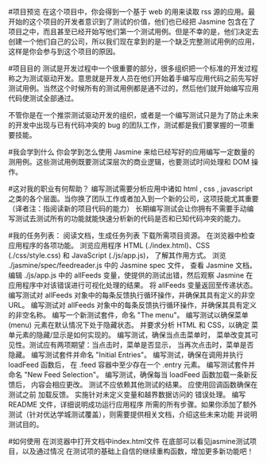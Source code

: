 #项目预览
在这个项目中，你会得到一个基于 web 的用来读取 rss 源的应用。最开始的这个项目的开发者意识到了测试的价值，他们也已经把 Jasmine 包含在了项目之中，而且甚至已经开始写他们第一个测试用例。但是不幸的是，他们决定去创建一个他们自己的公司，所以我们现在拿到的是一个缺乏完整测试用例的应用，这样是你会参与到这个项目的原因。

#项目目的
测试是开发过程中一个很重要的部分，很多组织把一个标准的开发过程称之为测试驱动开发。意思就是开发人员在他们开始着手编写应用代码之前先写好测试用例。当然这个时候所有的测试用例都是通不过的，然后他们就开始编写应用代码使测试全部通过。

不管你是在一个推崇测试驱动开发的组织，或者是一个编写测试只是为了防止未来的开发中出现与已有代码冲突的 bug 的团队工作，测试都是我们要掌握的一项重要技能。

#我会学到什么
你会学到怎么使用 Jasmine 来给已经写好的应用编写一定数量的测用例。这些测试用例既要测试深层次的商业逻辑，也要测试时间处理和 DOM 操作。

#这对我的职业有何帮助？
编写测试需要分析应用中诸如 html , css , javascript 之类的各个层面。当你换了团队工作或者加入到一个新的公司，这项技能尤其重要（译者注：指阅读新的项目代码的能力）
长期编写测试会让你拥有不需要手动编写测试去测试所有的功能就能快速分析新的代码是否和已知代码冲突的能力。

#我的任务列表：
阅读文档，生成任务列表
下载所需项目资源。
在浏览器中检查应用程序的各项功能。
浏览应用程序 HTML (./index.html)、CSS (./css/style.css) 和 JavaScript (./js/app.js)， 了解其作用方式。
浏览 ./jasmine/spec/feedreader.js 中的 Jasmine spec 文件， 查看 Jasmine 文档。
编辑 ./js/app.js 中的 allFeeds 变量，使提供的测试出错，然后观察 Jasmine 在应用程序中对该错误进行可视化处理的结果。
将 allFeeds 变量返回至传递状态。
编写测试对 allFeeds 对象中的每条反馈执行循环操作，并确保其具有定义的非空 URL。
编写测试对 allFeeds 对象中的每条反馈执行循环操作，并确保其具有定义的非空名称。
编写一个新测试套件，命名 "The menu"。
编写测试以确保菜单 (menu) 元素在默认情况下处于隐藏状态。 并要求分析 HTML 和 CSS，以确定 菜单元素的隐藏/显示是如何实现的。
编写测试，确保当点击菜单时， 菜单改变其可见性。测试应有两项期望：当点击时，菜单是否显示， 当再次点击时，菜单是否隐藏。
编写测试套件并命名 "Initial Entries"。
编写测试，确保在调用并执行 loadFeed 函数后， 在 .feed 容器中至少存在一个 .entry 元素。
编写测试套件并命名 "New Feed Selection"。
编写测试，确保每当 loadFeed 函数加载一条新反馈后， 内容会相应更改。
测试不应依赖其他测试的结果。
应使用回调函数确保在测试之前 加载反馈。
实施针对未定义变量和越界数据访问的 错误处理。
编写 README 文件，详细说明成功运行应用程序 所需的所有步骤。如果你添加了额外测试（针对优达学城测试覆盖），则需要提供相关文档，介绍这些未来功能 并说明测试目的。

#如何使用
在浏览器中打开文档中index.html文件
在底部可以看见jasmine测试项目，以及通过情况
在测试项的基础上自信的继续重构函数，增加更多新功能吧！



